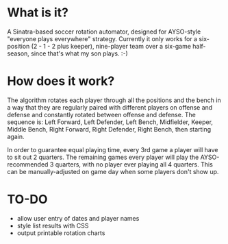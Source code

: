 # What is it? #
A Sinatra-based soccer rotation automator, designed for AYSO-style "everyone plays everywhere" strategy. Currently it only works for a six-position (2 - 1 - 2 plus keeper), nine-player team over a six-game half-season, since that's what my son plays. :-)

# How does it work? #
The algorithm rotates each player through all the positions and the bench in a way that they are regularly paired with different players on offense and defense and constantly rotated between offense and defense. The sequence is: Left Forward, Left Defender, Left Bench, Midfielder, Keeper, Middle Bench, Right Forward, Right Defender, Right Bench, then starting again.

In order to guarantee equal playing time, every 3rd game a player will have to sit out 2 quarters. The remaining games every player will play the AYSO-recommended 3 quarters, with no player ever playing all 4 quarters. This can be manually-adjusted on game day when some players don't show up.

# TO-DO #
* allow user entry of dates and player names
* style list results with CSS
* output printable rotation charts
